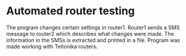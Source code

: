# Automated router testing
The program changes certain settings in router1. Router1 sends a SMS message to router2 which describes what changes were made. The information in the SMSs is extracted and printed in a file. Program was made working with Teltonika routers.
